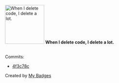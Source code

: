 <img src="https://my-badges.github.io/my-badges/mass-delete-commit.png" alt="When I delete code, I delete a lot." title="When I delete code, I delete a lot." width="128">
<strong>When I delete code, I delete a lot.</strong>
<br><br>

Commits:

- <a href="https://github.com/fuzzylabs/innovation-rag-search-retrieval/commit/4f3c78c8831d3fa4fa330989b1b496d5170258dc">4f3c78c</a>


Created by <a href="https://github.com/my-badges/my-badges">My Badges</a>